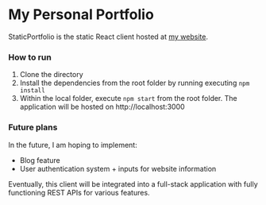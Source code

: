 # My Personal Portfolio

StaticPortfolio is the static React client hosted at [my website](chriscodes.me). 
### How to run

1. Clone the directory
2. Install the dependencies from the root folder by running executing ```npm install```
3. Within the local folder, execute ```npm start``` from the root folder. The application will be hosted on http://localhost:3000
### Future plans

In the future, I am hoping to implement:

* Blog feature
* User authentication system + inputs for website information

Eventually, this client will be integrated into a full-stack application with fully functioning REST APIs for various features.

